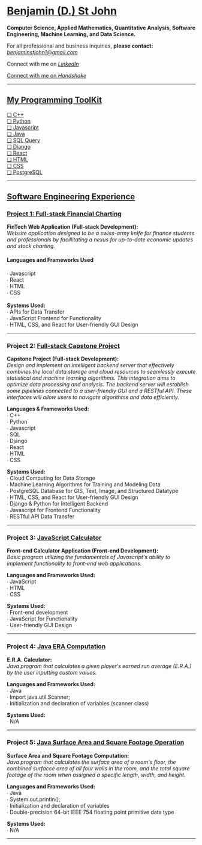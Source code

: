# <a href="https://github.com/sanctusjack">Benjamin (D.) St John</a>
<b>Computer Science, Applied Mathematics, Quantitative Analysis, Software Engineering, Machine Learning, and Data Science.</b> <br>

<p1>For all professional and business inquiries, <b>please contact:</b> <i>benjaminstjohn1@gmail.com</i></p1> <br>

<p1>Connect with me on <a href="https://www.linkedin.com/in/benjamin-st-john-353a85278/"><i>LinkedIn</i></p1> <br>

<p1>Connect with me on <a href="https://uwm.joinhandshake.com/stu/users/50904620"><i>Handshake</i></p1> <br>

<hr>

<h2>My Programming ToolKit</h2>
    ❏ C++ <br>
    ❏ Python <br>
    ❏ Javascript <br>
    ❏ Java  <br>
    ❏ SQL Query <br>
    ❏ Django <br>
    ❏ React <br>
    ❏ HTML <br> 
    ❏ CSS <br>
    ❏ PostgreSQL 
    
<hr>

## Software Engineering Experience
### Project 1: <a href="https://github.com/sanctusjack/Project-1-Financial-Charting-News-Application"> Full-stack Financial Charting</a>
<b>FinTech Web Application (Full-stack Development):</b> <br>
<i>Website application designed to be a swiss-army knife for finance students and professionals by facillitating a nexus for up-to-date economic updates and stock charting.</i>

<h4>Languages and Frameworks Used</h4>
    ∙ Javascript <br>
    ∙ React <br>
    ∙ HTML <br>
    ∙ CSS <br>
 <br>
  <b>Systems Used:</b> <br>
    ∙ APIs for Data Transfer <br>
    ∙ JavaScript Frontend for Functionality <br>
    ∙ HTML, CSS, and React for User-friendly GUI Design 

<hr>

### Project 2: <a href="https://github.com/sanctusjack/Project-2-Algo-Data-ML">Full-stack Capstone Project</a>
<b>Capstone Project (Full-stack Development):</b> <br>
 <i>Design and implement an intelligent backend server that effectively combines the local data storage and cloud resources to seamlessly execute statistical and machine learning algorithms. This integration aims to optimize data processing and analysis. The backend server will establish some pipelines connected to a user-friendly GUI and a RESTful API. These interfaces will allow users to navigate algorithms and data efficiently.</i>

 <b>Languages & Frameworks Used:</b> <br>
  ∙ C++ <br>
  ∙ Python <br>
  ∙ Javascript <br>
  ∙ SQL <br>
  ∙ Django <br>
  ∙ React <br>
  ∙ HTML <br>
  ∙ CSS 

  <b>Systems Used:</b> <br>
    ∙ Cloud Computing for Data Storage <br>
    ∙ Machine Learning Algorithms for Training and Modeling Data <br>
    ∙ PostgreSQL Database for GIS, Text, Image, and Structured Datatype <br>
    ∙ HTML, CSS, and React for User-friendly GUI Design <br>
    ∙ Django & Python for Intelligent Backend <br>
    ∙ Javascript for Frontend Functionality <br>
    ∙ RESTful API Data Transfer

<hr>

### Project 3: <a href="https://github.com/sanctusjack/Project-3-JavaScript-Calculator">JavaScript Calculator</a>
<b>Front-end Calculator Application (Front-end Development):</b> <br>
<i>Basic program utilizing the fundamentals of Javascript's ability to implement functionality to front-end web applications.</i>

<b>Languages and Frameworks Used:</b> <br>
  ∙ JavaScript <br>
  ∙ HTML <br>
  ∙ CSS

  <b>Systems Used:</b> <br>
    ∙ Front-end development <br>
    ∙ JavaScript for Functionality <br>
    ∙ User-friendly GUI Design 
    
<hr>

### Project 4: <a href="https://github.com/sanctusjack/Project-4-ERA-Calculator">Java ERA Computation</a>
<b>E.R.A. Calculator:</b> <br>
<i>Java program that calculates a given player's earned run average (E.R.A.) by the user inputting custom values.</i>

<b>Languages and Frameworks Used:</b> <br>
  ∙ Java <br>
  ∙ Import java.util.Scanner; <br>
  ∙ Initialization and declaration of variables (scanner class) 

  <b>Systems Used:</b> <br>
    ∙ N/A
    
<hr>

### Project 5: <a href="https://github.com/sanctusjack/Project-5-Area-Square-Footage">Java Surface Area and Square Footage Operation</a>
<b>Surface Area and Square Footage Computation:</b> <br>
<i>Java program that calculates the surface area of a room's floor, the combined surfacce area of all four walls in the room, and the total square footage of the room when assigned a specific length, width, and height.</i>

<b>Languages and Frameworks Used:</b> <br>
  ∙ Java <br>
  ∙ System.out.println(); <br>
  ∙ Initialization and declaration of variables <br>
  ∙ Double-precision 64-bit IEEE 754 floating point primitive data type

  <b>Systems Used:</b> <br>
    ∙ N/A
    
<hr>
